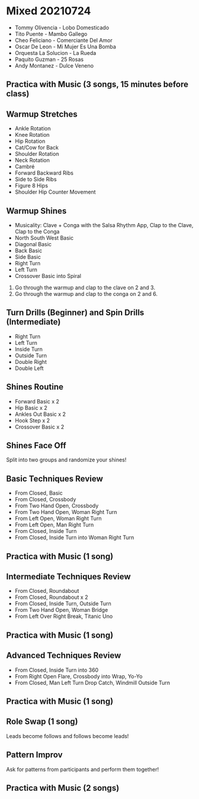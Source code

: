 # Mixed 20210724

- Tommy Olivencia - Lobo Domesticado
- Tito Puente - Mambo Gallego
- Cheo Feliciano - Comerciante Del Amor
- Oscar De Leon - Mi Mujer Es Una Bomba
- Orquesta La Solucion - La Rueda
- Paquito Guzman - 25 Rosas
- Andy Montanez - Dulce Veneno

## Practica with Music (3 songs, 15 minutes before class)

## Warmup Stretches

- Ankle Rotation
- Knee Rotation
- Hip Rotation
- Cat/Cow for Back
- Shoulder Rotation
- Neck Rotation
- Cambré
- Forward Backward Ribs
- Side to Side Ribs
- Figure 8 Hips
- Shoulder Hip Counter Movement

## Warmup Shines

- Musicality: Clave + Conga with the Salsa Rhythm App, Clap to the Clave, Clap to the Conga
- North South West Basic
- Diagonal Basic
- Back Basic
- Side Basic
- Right Turn
- Left Turn
- Crossover Basic into Spiral

1. Go through the warmup and clap to the clave on 2 and 3.
2. Go through the warmup and clap to the conga on 2 and 6.

## Turn Drills (Beginner) and Spin Drills (Intermediate)

- Right Turn
- Left Turn
- Inside Turn
- Outside Turn
- Double Right
- Double Left

## Shines Routine

- Forward Basic x 2
- Hip Basic x 2
- Ankles Out Basic x 2
- Hook Step x 2
- Crossover Basic x 2

## Shines Face Off

Split into two groups and randomize your shines!

## Basic Techniques Review

- From Closed, Basic
- From Closed, Crossbody
- From Two Hand Open, Crossbody
- From Two Hand Open, Woman Right Turn
- From Left Open, Woman Right Turn
- From Left Open, Man Right Turn
- From Closed, Inside Turn
- From Closed, Inside Turn into Woman Right Turn

## Practica with Music (1 song)
## Intermediate Techniques Review

- From Closed, Roundabout
- From Closed, Roundabout x 2
- From Closed, Inside Turn, Outside Turn
- From Two Hand Open, Woman Bridge
- From Left Over Right Break, Titanic Uno

## Practica with Music (1 song)
## Advanced Techniques Review

- From Closed, Inside Turn into 360
- From Right Open Flare, Crossbody into Wrap, Yo-Yo
- From Closed, Man Left Turn Drop Catch, Windmill Outside Turn

## Practica with Music (1 song)
## Role Swap (1 song)

Leads become follows and follows become leads!

## Pattern Improv

Ask for patterns from participants and perform them together!

## Practica with Music (2 songs)
